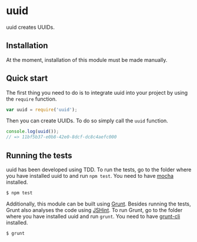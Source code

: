 # uuid

uuid creates UUIDs.

## Installation

At the moment, installation of this module must be made manually.

## Quick start

The first thing you need to do is to integrate uuid into your project by using the `require` function.

```javascript
var uuid = require('uuid');
```

Then you can create UUIDs. To do so simply call the `uuid` function.

```javascript
console.log(uuid());
// => 11bf5b37-e0b8-42e0-8dcf-dc8c4aefc000
```

## Running the tests

uuid has been developed using TDD. To run the tests, go to the folder where you have installed uuid to and run `npm test`. You need to have [mocha](https://github.com/visionmedia/mocha) installed.

    $ npm test

Additionally, this module can be built using [Grunt](http://gruntjs.com/). Besides running the tests, Grunt also analyses the code using [JSHint](http://www.jshint.com/). To run Grunt, go to the folder where you have installed uuid and run `grunt`. You need to have [grunt-cli](https://github.com/gruntjs/grunt-cli) installed.

    $ grunt
